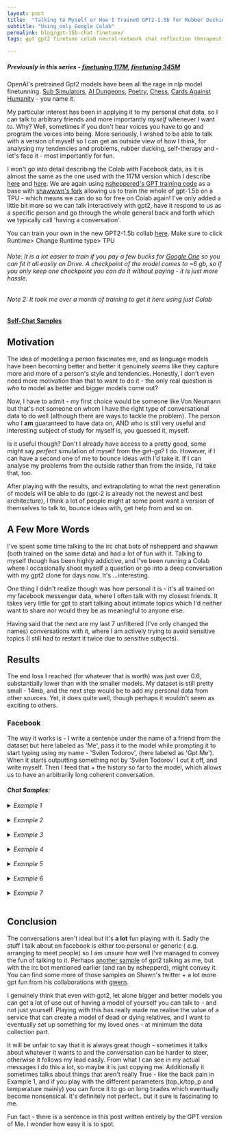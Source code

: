 ```yaml
---
layout: post
title:  "Talking to Myself or How I Trained GPT2-1.5b for Rubber Ducking using My Facebook Chat Data"
subtitle: "Using only Google Colab"
permalink: blog/gpt-15b-chat-finetune/
tags: gpt gpt2 finetune colab neural-network chat reflection therapeutic rubber-duck nlp transformers

---
```


##### Previously in this series - [finetuning 117M](/blog/gpt-finetune/), [finetuning 345M](/blog/gpt-345M-finetune/)

OpenAI's pretrained Gpt2 models have been all the rage in nlp model finetunning. [Sub Simulators](https://www.reddit.com/r/SubSimulatorGPT2/), [AI Dungeons](https://www.aidungeon.io/start), [Poetry](https://www.gwern.net/GPT-2), [Chess](https://slatestarcodex.com/2020/01/06/a-very-unlikely-chess-game/), [Cards Against Humanity](https://www.cardsagainsthumanityaichallenge.com/) - you name it. 

My particular interest has been in applying it to my personal chat data, so I can talk to arbitrary friends and more importantly *myself* whenever I want to. Why? Well, sometimes if you don't hear voices you have to go and program the voices into being. More seriously, I wished to be able to talk with a version of myself so I can get an outside view of how I think, for analysing my tendencies and problems, rubber ducking, self-therapy and - let's face it - most importantly for fun.


I won't go into detail describing the Colab with Facebook data, as it is almost the same as the one used with the 117M version which I describe [here](/blog/gpt-finetune/) and [here](/blog/gpt-345M-finetune/). We are again using [nsheppered's GPT training code](https://github.com/nshepperd/gpt-2) as a base with [shawwwn's fork](https://github.com/shawwn/gpt-2) allowing us to train the whole of gpt-1.5b on a TPU - which means we can do so for free on Colab again! I've only added a little bit more so we can talk interactively with gpt2, have it respond to us as a specific person and go through the whole general back and forth which we typically call 'having a conversation'.


You can train your own in the new GPT2-1.5b collab [here](https://colab.research.google.com/drive/1rRpMGVfUb5sG263d1OOPXOyGRX4W1oEv). Make sure to click Runtime> Change Runtime type> TPU

###### Note: It is a lot easier to train if you pay a few bucks for [Google One](https://one.google.com/) so you can fit it all easily on Drive. A checkpoint of the model comes to ~6 gb, so if you only keep one checkpoint you can do it without paying - it is just more hassle.

###### Note 2: It took me over a month of training to get it here using just Colab

**[Self-Chat Samples](#chat-samples)**


## Motivation

The idea of modelling a person fascinates me, and as language models have been becoming better and better it genuinely *seems* like they capture more and more of a person's style and tendencies. Honestly, I don't even need more motivation than that to want to do it - the only real question is *who* to model as better and bigger models come out?

Now, I have to admit - my first choice would be someone like Von Neumann but that's not someone on whom I have the right type of conversational data to do well (although there are ways to tackle the problem). The person who I **am** guaranteed to have data on, AND who is still very useful and interesting subject of study for myself is, you guessed it, myself.

Is it useful though? Don't I already have access to a pretty good, some might say *perfect* simulation of myself from the get-go? I do. However, if I can have a second one of me to bounce ideas with I'd take it. If I can analyse my problems from the outside rather than from the inside, I'd take that, too. 

After playing with the results, and extrapolating to what the next generation of models will be able to do (gpt-2 is already not the newest and best architecture), I think a lot of people might at some point want a version of themselves to talk to, bounce ideas with, get help from and so on.

## A Few More Words

I've spent some time talking to the irc chat bots of nshepperd and shawwn (both trained on the same data) and had a lot of fun with it. Talking to myself though has been highly addictive, and I've been running a Colab where I occasionally shoot myself a question or go into a deep conversation with my gpt2 clone for days now. It's ...interesting.

One thing I didn't realize though was how personal it is - it's all trained on my facebook messenger data, where I often talk with my closest friends. It takes very little for gpt to start talking about intimate topics which I'd neither want to share nor would they be as meaningful to anyone else. 

Having said that the next are my last 7 unfiltered (I've only changed the names) conversations with it, where I am actively trying to avoid sensitive topics (I still had to restart it twice due to sensitive subjects).  

## Results

The end loss I reached (for whatever that is worth) was just over 0.6, substantially lower than with the smaller models. My dataset is still pretty small - 14mb, and the next step would be to add my personal data from other sources. Yet, it does quite well, though perhaps it wouldn't seem as exciting to others.

### Facebook

The way it works is - I write a sentence under the name of a friend from the dataset but here labeled as 'Me', pass it to the model while prompting it to start typing using my name - 'Svilen Todorov', (here labeled as 'Gpt Me'). When it starts outputting something not by 'Svilen Todorov' I cut it off, and write myself. Then I feed that + the history so far to the model, which allows us to have an arbitrarily long coherent conversation.

#### *Chat Samples:*

<details>
<summary>
<i>Example 1 </i>
</summary>
<br>Me: How's work?

 <br><b>GPT Me</b>: ive been working a bit but still not in the office

 <br>Me: I've been working, too. Can't solve this damn bug I have.

 <br><b>GPT Me</b>: ive spent hours on it
 <br><b>GPT Me</b>: but to no avail
<br><b>GPT Me</b>: im spending all my time on it

<br>Me: I checked everything, yet it runs out of memory despite obvious leaks. hoooow

 <br><b>GPT Me</b>: ive been wasting so much of my time on it tho
 <br><b>GPT Me</b>: 16gb memory, 16gb video ram, 60 hours a week for 3 years
<br><b>GPT Me</b>: barely have anything open other than youtube and facebook

<br>Me: oh it's a browser issue? man the web sure sounds bloated nowadays

 <br><b>GPT Me</b>: ive tried everything

 <br>Me: did you try turning it on and off?

 <br><b>GPT Me</b>: haha
 <br><b>GPT Me</b>: ive changed it between view and off in the dropbox since the beginning, should be the same now as in your case and I doesnt seem to be working
 <br><b>GPT Me</b>: and tried a few things
<br><b>GPT Me</b>: nothing seems to be working
<br><b>GPT Me</b>: i uploaded a new one though when you did
<br><b>GPT Me</b>: but pointless to try it now

<br>Me: don't give up

 <br><b>GPT Me</b>: ive uploaded a new one
 <br><b>GPT Me</b>: doesnt run properly
<br><b>GPT Me</b>: etc.
<br><b>GPT Me</b>: still nothing
<br><b>GPT Me</b>: maybe in a few days when i have a few gigs under my belt it will run a bit better
<br><b>GPT Me</b>: and then in the mean time i can send you what i have
<br><b>GPT Me</b>: to use as you like
<br><b>GPT Me</b>: until then use whatever is in my dropbox
<br><b>GPT Me</b>: if you want i can even send you my complete open source build, so you can build it and send me what i use

<br>Me: ok, let's do that

 <br><b>GPT Me</b>: ive only sent you a part of the source so i can get the full thing
 <br><b>GPT Me</b>: https://github.com/p5pit/pciusb

<br>Me: I can't access it. Can you resend the link?

 <br><b>GPT Me</b>: ive just changed the link in the source

 <br>Me: what's the new url?

 <br><b>GPT Me</b>: ive just changed the name aboven you send it
 <br><b>GPT Me</b>: https://github.com/p5pit/pciusb/tree/master/libs
<br><b>GPT Me</b>: but you need to update the links in the 'message' part
<br><b>GPT Me</b>: anyway whats up with you

<br>Me: Not much, just reading

 <br><b>GPT Me</b>: ive been at lectures 4-7
 <br><b>GPT Me</b>: im helping a mate with some maths problems
<br><b>GPT Me</b>: and trying to read a paper since 5

<br>Me: ok cool

 <br><b>GPT Me</b>: ive not sure what it was on
 <br><b>GPT Me</b>: Lyndon had problems with reading just finding the right words in random papers to use them to make a point
<br><b>GPT Me</b>: and it was on whether certain types of choice can build a successful models to fit the data to believe
</details>
<br>
<details>
	<summary>
	<i>Example 2 </i>
</summary>
<br>Me: hey how are you

 <br><b>GPT Me</b>: ive quit and you know where to find me

 <br>Me: what did you quit

 <br><b>GPT Me</b>: my job, ive given a few interviews here and there
 <br><b>GPT Me</b>: and my boss is giving me shit for not doing more work during the day
<br><b>GPT Me</b>: but ive quit
<br><b>GPT Me</b>: he's so annoyed at me
<br><b>GPT Me</b>: thats a bit of an overreaction

<br>Me: yeah you shouldnt have to work

 <br><b>GPT Me</b>: ive been working since 8 am today

 <br>Me: oh, you quit your job and are working on getting a new one?

 <br><b>GPT Me</b>: ive been trying to for a while now
 <br><b>GPT Me</b>: and the previous one ends in oct

<br>Me: what job are you looking for?

 <br><b>GPT Me</b>: ive been searching for 'concierge' level stuff
 <br><b>GPT Me</b>: i like working on cutting edge stuff

<br>Me: so something in AI again?

 <br><b>GPT Me</b>: ive been looking at it for 8 months at least
 <br><b>GPT Me</b>: and they want you to start at 17 / 20 euro a day
<br><b>GPT Me</b>: with no holiday
<br><b>GPT Me</b>: which is pretty ridiculous

<br>Me: that does seem like a ridiculously low salary

 <br><b>GPT Me</b>: ive talked to people at home and abroad about it
 <br><b>GPT Me</b>: and they were all 'wtf'
<br><b>GPT Me</b>: i havent even called in to my third favourite coffee place to try to get them to put me as a regular

<br>Me: interesting

 <br><b>GPT Me</b>: ive gone to application after meeting with them
 <br><b>GPT Me</b>: :D
<br><b>GPT Me</b>: coffee and biscuits*

<br>Me: how did it go

 <br><b>GPT Me</b>: ive only went for a small place so far, startup
 <br><b>GPT Me</b>: and they wanted me to make a profile there
<br><b>GPT Me</b>: and to tell them about the personal stuff like my salary and social security
<br><b>GPT Me</b>: and if i want it there it has to be on the phone
<br><b>GPT Me</b>: and so on


</details>
<br>


<details>
	<summary>
	<i>Example 3 </i>
</summary>

<br>Me: whats up

 <br><b>GPT Me</b>: ive been having a lot of success with my programming but dunno if Ive succeed
 <br><b>GPT Me</b>: i have a lot of stuff
<br><b>GPT Me</b>: not sure how many hours Im going to spend a day on it

<br>Me: you are not working too much and getting burnt out are you?

 <br><b>GPT Me</b>: ive had years with zero effort and amazing results
 <br><b>GPT Me</b>: - especially when compared to other programmers
<br><b>GPT Me</b>: so yeah, probably a bit

<br>Me: well, take it easy man

 <br><b>GPT Me</b>: ive been doing it for a few hours a day for a few years now
 <br><b>GPT Me</b>: i really want to move to machine learning though
<br><b>GPT Me</b>: and Ive started on that over a year ago

<br>Me: what ML stuff do you want to do

 <br><b>GPT Me</b>: ive done a little in R, but want to move to using things like neural nets for a lot more
 <br><b>GPT Me</b>: ideally something which is more general
<br><b>GPT Me</b>: and less focused on just driving

<br>Me: but what do you want to work on specifically

 <br><b>GPT Me</b>: ive helped people a lot with getting them to focus on a specific problem
 <br><b>GPT Me</b>: at this point
<br><b>GPT Me</b>: :D

<br>Me: so what problem are YOU focusing on

 <br><b>GPT Me</b>: ive helped a lot with getting them to focus on adding simple analytics
 <br><b>GPT Me</b>: to their sites
<br><b>GPT Me</b>: and getting them to focus on just a few things
<br><b>GPT Me</b>: rather than whole things
<br><b>GPT Me</b>: but im moving more towards the latter

<br>Me: hm

 <br><b>GPT Me</b>: ive done a lot of the heavy lifting for them, by getting them to focus on a task that is either too hard or overly boring for them
 <br><b>GPT Me</b>: but thats a bit of an unfair comparison
<br><b>GPT Me</b>: they have their own stuff

<br>Me: and what do you have

 <br><b>GPT Me</b>: ive done a lot, but they have their stuff
 <br><b>GPT Me</b>: i have to move away from that
<br><b>GPT Me</b>: in a few months
<br><b>GPT Me</b>: and program something better

<br>Me: like what

 <br><b>GPT Me</b>: something general
 <br><b>GPT Me</b>: agi

</details>
<br>


<details>
	<summary>
	<i>Example 4 </i>
</summary>

<br><b>GPT Me</b>: ive done fuck all for an hour now
<br><b>GPT Me</b>: nothing
<br><b>GPT Me</b>: i shouldnt be working today
<br><b>GPT Me</b>: i was supposed to be working yesterday too but cba
<br><b>GPT Me</b>: just tired

<br>Me: you seem to be tired all the time, man. everything ok?

 <br><b>GPT Me</b>: ive been sleeping since 9
 <br><b>GPT Me</b>: no, not really
<br><b>GPT Me</b>: my back hurts
<br><b>GPT Me</b>: and i hurt my back peacing out
<br><b>GPT Me</b>: but other than that im ok
<br><b>GPT Me</b>: i can do little but write
<br><b>GPT Me</b>: but i cant read and i havent done anything in days
<br><b>GPT Me</b>: i am so bored
<br><b>GPT Me</b>: my head is so bad
<br><b>GPT Me</b>: :/

<br>Me: it happens - maybe take a break until you feel better

 <br><b>GPT Me</b>: ive never been so annoyed by my head
 <br><b>GPT Me</b>: i can barely use the computer

<br>Me: damn that sucks

 <br><b>GPT Me</b>: ive been worse
 <br><b>GPT Me</b>: but i dont think its as bad as my back
<br><b>GPT Me</b>: which cant even move

<br>Me: do you need any help?

 <br><b>GPT Me</b>: ive been asking people to do shit for me
 <br><b>GPT Me</b>: for a long time now
<br><b>GPT Me</b>: no help
<br><b>GPT Me</b>: people give me shit for not doing more
<br><b>GPT Me</b>: havent had a break until now
<br><b>GPT Me</b>: i feel so bad for not being able to pass out

<br>Me: what have you tried for your sleeping problems so far?

 <br><b>GPT Me</b>: ive been trying for a long time an antihistamines
 <br><b>GPT Me</b>:beta-blockers
<br><b>GPT Me</b>:xanax
<br><b>GPT Me</b>:histamine
<br><b>GPT Me</b>:hainamines
<br><b>GPT Me</b>:hordamances
<br><b>GPT Me</b>:hordana
<br><b>GPT Me</b>:hordano
<br><b>GPT Me</b>:shrooms
<br><b>GPT Me</b>:whatever
<br><b>GPT Me</b>: not even going to read now
<br><b>GPT Me</b>: too tired
<br><b>GPT Me</b>: anything else
<br><b>GPT Me</b>: slowing myself down
<br><b>GPT Me</b>: exhausted
<br><b>GPT Me</b>: read the whole thing now

<br>Me: I did but I am confused. And you shouldn't take shrooms to sleep.

<br><b>GPT Me</b>: i didnt really
<br><b>GPT Me</b>: its a whole thing
</details>
<br>

<details>
	<summary>
	<i>Example 5 </i>
</summary>
<br>Me: want to listen to something cool. send me a track

 <br><b>GPT Me</b>: ive been putting tracks from acts I like on and off
 <br><b>GPT Me</b>: into my library

<br>Me: got any links to share?

 <br><b>GPT Me</b>: ive been pushing some friends to listen to more stuff
 <br><b>GPT Me</b>: so you can do that too now :D
<br><b>GPT Me</b>: https://www.youtube.com/watch?v=hfTPiS7Nmw
<br><b>GPT Me</b>: https://www.youtube.com/watch?v=QsXgEzx_GGk
<br><b>GPT Me</b>: and this other one is one of the earlier songs I liked from them
<br><b>GPT Me</b>: https://www.youtube.com/watch?v=Iqz02saPcoM

<br>Me: cool! I like the cramps. Got any techno tho?

 <br><b>GPT Me</b>: ive been trying to get people to listen to some of the stuff

 <br>Me: which stuff? what artists or labels?

 <br><b>GPT Me</b>: ive been pushing mostly labelless stuff which are usually quite good
 <br><b>GPT Me</b>: stuff by bez batteries and their cousin or whatever
<br><b>GPT Me</b>: and stuff by dvs1 and his cousin
<br><b>GPT Me</b>: or vatican shadow or whatever
<br><b>GPT Me</b>: ive sent you the first two

<br>Me: cool

</details>
<br>

<details>
	<summary>
	<i>Example 6 </i>
</summary>
<br>Me: hey man, what are you up to this weekend?

 <br><b>GPT Me</b>: ive tickets for a party on friday
 <br><b>GPT Me</b>: wasnt expecting to go out this early
<br><b>GPT Me</b>: but got tickets during the sale
<br><b>GPT Me</b>: so im waking up early i guess

<br>Me: cool, what's the party?

 <br><b>GPT Me</b>: ive told people and they havent been able to guess
 <br><b>GPT Me</b>: https://www.facebook.com/events/553455714529578/
<br><b>GPT Me</b>: its a bit weird
<br><b>GPT Me</b>: i have friends in charge
<br><b>GPT Me</b>: who i trust more than me
<br><b>GPT Me</b>: to tell me if i have a ticket

<br>Me: looks good. who's playing?

 <br><b>GPT Me</b>: ive asked them
 <br><b>GPT Me</b>: they said they dont know
<br><b>GPT Me</b>: i hope i do
<br><b>GPT Me</b>: but they were saying it in a way that it sounds bad
<br><b>GPT Me</b>: :D
<br><b>GPT Me</b>: aufnahme'samenere
<br><b>GPT Me</b>: its a bit weird
<br><b>GPT Me</b>: the only guy that ive met like him is berghainarian 
<br><b>GPT Me</b>: no wait that was mike
<br><b>GPT Me</b>: still ja
<br><b>GPT Me</b>: and its this group that does weird stuff
<br><b>GPT Me</b>: that guy does the sound, and looks kind of weird

<br>Me: sounds pretty interesting really

 <br><b>GPT Me</b>: ive read a little about him on wiki but thats it
 <br><b>GPT Me</b>: he is apparently a maker
<br><b>GPT Me</b>: but doesnt really know how the word works

<br>Me: do I know him?

 <br><b>GPT Me</b>: ive met him and his brother at makerfaire
 <br><b>GPT Me</b>: very briefly
<br><b>GPT Me</b>: but they were really high
<br><b>GPT Me</b>: and i dont really remember them
<br><b>GPT Me</b>: thats 2 months ago
<br><b>GPT Me</b>: :D

<br>Me: fair enough
</details>
<br>

<details>
	<summary>
	<i>Example 7 </i>
</summary>
<br>Me: how would you describe yourself

 <br><b>GPT Me</b>: ive been working in the same job for 3 and a half years now
 <br><b>GPT Me</b>: relatively new to berlin
<br><b>GPT Me</b>: 25
<br><b>GPT Me</b>: 6 years as a programmer/machine learning person
<br><b>GPT Me</b>: pretty much all my time for the last 5 years has been spent on just learning machine learning and not programming really
<br><b>GPT Me</b>: and Im pretty sure that even if I was to move elsewhere and work with people from different fields, I would still not be able to keep up
<br><b>GPT Me</b>: I would spend most of my time on just learning the ropes and whatever else they often have free or cheap classes for everyone
<br><b>GPT Me</b>: that seems to be the general approach in many places
<br><b>GPT Me</b>: but I havent seen that approach work for me
<br><b>GPT Me</b>: i spend literally every day with people and projects that dont allow me to do more than that

<br>Me: and what about your personal life and hobbies?

 <br><b>GPT Me</b>: ive just been doing the same stuff ever since I moved to berlin a year ago
 <br><b>GPT Me</b>: didnt really do much else than that and the online courses to where I am now
<br><b>GPT Me</b>: I used to spend my time more on random stuff
<br><b>GPT Me</b>: like programming, music, reading things like that

<br>Me: what about going out

<br><b>GPT Me</b>: and its rained a lot the last few days which doesnt help either
<br><b>GPT Me</b>: https://www.facebook.com/photo.php?fbid=324979844210832&set=a.324977827544367.75530.14546_1858271655695&type=3&theater

<br>Me: sounds fun
</details>
<br>


## Conclusion

The conversations aren't ideal but it's **a lot** fun playing with it. Sadly the stuff I talk about on facebook is either too personal or generic ( e.g. arranging to meet people) so I am unsure how well I've managed to convey the fun of talking to it. Perhaps [another sample](https://twitter.com/theshawwn/status/1206721762987315207) of gpt2 talking as me, but with the irc bot mentioned earlier (and ran by nshepperd), might convey it. You can find some more of those samples on Shawn's twitter + a lot more gpt fun from his collaborations with [gwern](http://gwern.net).

I genuinely think that even with gpt2, let alone bigger and better models you can get a lot of use out of having a model of yourself you can talk to - and not just yourself. Playing with this has really made me realise the value of a service that can create a model of dead or dying relatives, and I want to eventually set up something for my loved ones - at minimum the data collection part.

It will be unfair to say that it is always great though - sometimes it talks about whatever it wants to and the conversation can be harder to steer, otherwise it follows my lead easily. From what I can see in my actual messages I do this a lot, so maybe it is just copying me. Additionally it sometimes talks about things that aren't really True - like the back pain in Example 1, and if you play with the different parameters (top_k/top_p and temperature mainly) you can force it to go on long tirades which eventually become nonsensical. It's definitely not perfect.. but it sure is fascinating to me.

Fun fact - there is a sentence in this post written entirely by the GPT version of Me. I wonder how easy it is to spot.

